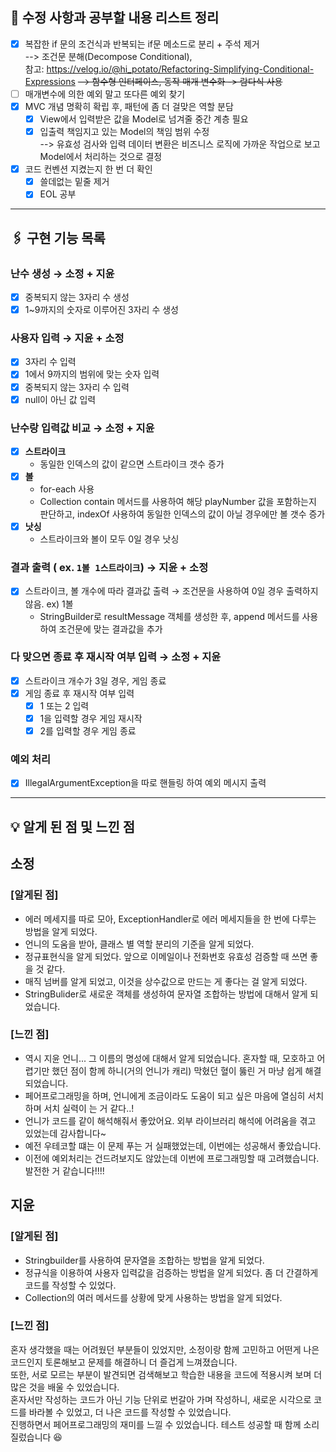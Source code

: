 ## 🚧 수정 사항과 공부할 내용 리스트 정리
- [x] 복잡한 if 문의 조건식과 반복되는 if문 메소드로 분리 + 주석 제거   
--> 조건문 분해(Decompose Conditional),  
참고: https://velog.io/@hi_potato/Refactoring-Simplifying-Conditional-Expressions
~~--> 함수형 인터페이스, 동작 매개 변수화 -> 람다식 사용~~
- [ ] 매개변수에 의한 예외 말고 또다른 예외 찾기
- [x] MVC 개념 명확히 확립 후, 패턴에 좀 더 걸맞은 역할 분담
  - [x] View에서 입력받은 값을 Model로 넘겨줄 중간 계층 필요
  - [x] 입출력 책임지고 있는 Model의 책임 범위 수정  
--> 유효성 검사와 입력 데이터 변환은 비즈니스 로직에 가까운 작업으로 보고 Model에서 처리하는 것으로 결정
- [x] 코드 컨벤션 지켰는지 한 번 더 확인
  - [x] 쓸데없는 밑줄 제거
  - [x] EOL 공부

---
## 🖇️ 구현 기능 목록

### 난수 생성 → 소정 + 지윤
  - [x] 중복되지 않는 3자리 수 생성
  - [x] 1~9까지의 숫자로 이루어진 3자리 수 생성

### 사용자 입력 → 지윤 + 소정
  - [x] 3자리 수 입력
  - [x] 1에서 9까지의 범위에 맞는 숫자 입력
  - [x] 중복되지 않는 3자리 수 입력
  - [x] null이 아닌 값 입력

### 난수랑 입력값 비교 → 소정 + 지윤
  - [x] **스트라이크**
    - 동일한 인덱스의 값이 같으면 스트라이크 갯수 증가
  - [x] **볼**
    - for-each 사용
    - Collection contain 메서드를 사용하여 해당 playNumber 값을 포함하는지 판단하고, 
    indexOf 사용하여 동일한 인덱스의 값이 아닐 경우에만 볼 갯수 증가
  - [x] **낫싱**
    - 스트라이크와 볼이 모두 0일 경우 낫싱

### 결과 출력 ( ex. `1볼 1스트라이크`) → 지윤 + 소정
  - [x] 스트라이크, 볼 개수에 따라 결과값 출력 → 조건문을 사용하여 0일 경우 출력하지 않음. ex) 1볼 
    - StringBuilder로 resultMessage 객체를 생성한 후, append 메서드를 사용하여 조건문에 맞는 결과값을 추가

### 다 맞으면 종료 후 재시작 여부 입력 → 소정 + 지윤
  - [x] 스트라이크 개수가 3일 경우, 게임 종료
  - [x] 게임 종료 후 재시작 여부 입력
    - [x] 1 또는 2 입력
    - [x] 1을 입력할 경우 게임 재시작
    - [x] 2를 입력할 경우 게임 종료

### 예외 처리
- [x] IllegalArgumentException을 따로 핸들링 하여 예외 메시지 출력

---

## 💡 알게 된 점 및 느낀 점

## 소정

### **[알게된 점]**
- 에러 메세지를 따로 모아, ExceptionHandler로 에러 메세지들을 한 번에 다루는 방법을 알게 되었다.
- 언니의 도움을 받아, 클래스 별 역할 분리의 기준을 알게 되었다.
- 정규표현식을 알게 되었다. 앞으로 이메일이나 전화번호 유효성 검증할 때 쓰면 좋을 것 같다.
- 매직 넘버를 알게 되었고, 이것을 상수값으로 만드는 게 좋다는 걸 알게 되었다.
- StringBulider로 새로운 객체를 생성하여 문자열 조합하는 방법에 대해서 알게 되었습니다.

### **[느낀 점]**
- 역시 지윤 언니... 그 이름의 명성에 대해서 알게 되었습니다. 혼자할 때, 모호하고 어렵기만 했던 점이 함께 하니(거의 언니가 캐리) 
막혔던 혈이 뚫린 거 마냥 쉽게 해결되었습니다.
- 페어프로그래밍을 하며, 언니에게 조금이라도 도움이 되고 싶은 마음에 열심히 서치하며 서치 실력이 는 거 같다..!
- 언니가 코드를 같이 해석해줘서 좋았어요. 외부 라이브러리 해석에 어려움을 겪고 있었는데 감사합니다~
- 예전 우테코할 떄는 이 문제 푸는 거 실패했었는데, 이번에는 성공해서 좋았습니다.
- 이전에 예외처리는 건드려보지도 않았는데 이번에 프로그래밍할 때 고려했습니다. 발전한 거 같습니다!!!!

## 지윤

### **[알게된 점]**
- Stringbuilder를 사용하여 문자열을 조합하는 방법을 알게 되었다.
- 정규식을 이용하여 사용자 입력값을 검증하는 방법을 알게 되었다. 좀 더 간결하게 코드를 작성할 수 있었다.
- Collection의 여러 메서드를 상황에 맞게 사용하는 방법을 알게 되었다.

### **[느낀 점]**
혼자 생각했을 때는 어려웠던 부분들이 있었지만, 소정이랑 함께 고민하고 어떤게 나은 코드인지 토론해보고 문제를 해결하니 더 즐겁게 느껴졌습니다.  
또한, 서로 모르는 부분이 발견되면 검색해보고 학습한 내용을 코드에 적용시켜 보며 더 많은 것을 배울 수 있었습니다.  
혼자서만 작성하는 코드가 아닌 기능 단위로 번갈아 가며 작성하니, 새로운 시각으로 코드를 바라볼 수 있었고, 더 나은 코드를 작성할 수 있었습니다.  
진행하면서 페어프로그래밍의 재미를 느낄 수 있었습니다. 테스트 성공할 때 함께 소리 질렀습니다 😆
